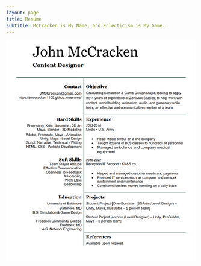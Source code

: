 ```yaml
---
layout: page
title: Resume
subtitle: McCracken is My Name, and Eclecticism is My Game.
---
```


![John McCracken Resume](assets/img/JohnMcCrackenResume.PNG)
